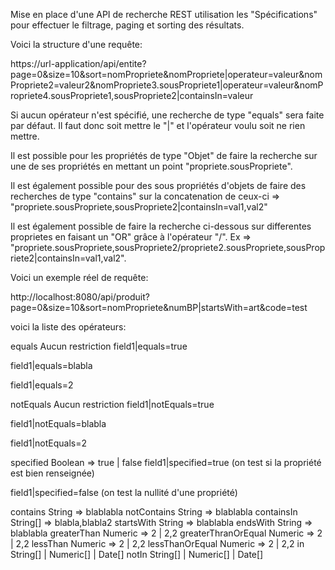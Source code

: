 Mise en place d'une API de recherche REST utilisation les "Spécifications" pour effectuer le filtrage, paging et sorting des résultats.



Voici la structure d'une requête:

https://url-application/api/entite?page=0&size=10&sort=nomPropriete&nomPropriete|operateur=valeur&nomPropriete2=valeur2&nomPropriete3.sousPropriete1|operateur=valeur&nomPropriete4.sousPropriete1,sousPropriete2|containsIn=valeur

Si aucun opérateur n'est spécifié, une recherche de type "equals" sera faite par défaut. Il faut donc soit mettre le "|" et l'opérateur voulu soit ne rien mettre.

Il est possible pour les propriétés de type "Objet" de faire la recherche sur une de ses propriétés en mettant un point "propriete.sousPropriete".

Il est également possible pour des sous propriétés d'objets de faire des recherches de type "contains" sur la concatenation de ceux-ci => "propriete.sousPropriete,sousPropriete2|containsIn=val1,val2"

Il est également possible de faire la recherche ci-dessous sur differentes proprietes en faisant un "OR" grâce à l'opérateur "/". Ex => "propriete.sousPropriete,sousPropriete2/propriete2.sousPropriete,sousPropriete2|containsIn=val1,val2".



Voici un exemple réel de requête:

http://localhost:8080/api/produit?page=0&size=10&sort=nomPropriete&numBP|startsWith=art&code=test



voici la liste des opérateurs:

equals	Aucun restriction
field1|equals=true

field1|equals=blabla

field1|equals=2

notEquals	Aucun restriction
field1|notEquals=true

field1|notEquals=blabla

field1|notEquals=2

specified	Boolean => true | false
field1|specified=true          (on test si la propriété est bien renseignée)

field1|specified=false         (on test la nullité d'une propriété)

contains	String => blablabla
notContains	String => blablabla
containsIn	String[] => blabla,blabla2
startsWith	String => blablabla
endsWith	String => blablabla
greaterThan	Numeric => 2 | 2,2
greaterThranOrEqual	Numeric => 2 | 2,2
lessThan	Numeric => 2 | 2,2
lessThanOrEqual	Numeric => 2 | 2,2
in	String[] | Numeric[] | Date[]
notIn	String[] | Numeric[] | Date[]	


